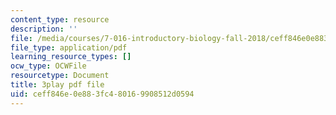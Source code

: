 ```yaml
---
content_type: resource
description: ''
file: /media/courses/7-016-introductory-biology-fall-2018/ceff846e0e883fc480169908512d0594_7afYLl70cO0.pdf
file_type: application/pdf
learning_resource_types: []
ocw_type: OCWFile
resourcetype: Document
title: 3play pdf file
uid: ceff846e-0e88-3fc4-8016-9908512d0594
---
```

